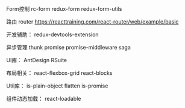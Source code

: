 Form控制
rc-form
redux-form
redux-form-utils

路由
router
https://reacttraining.com/react-router/web/example/basic

开发辅助：
redux-devtools-extension

异步管理
thunk
promise
promise-middleware
saga

UI库：
AntDesign
RSuite

布局相关：
react-flexbox-grid
react-blocks

Util库：
is-plain-object
flatten
is-promise

组件动态加载：
react-loadable